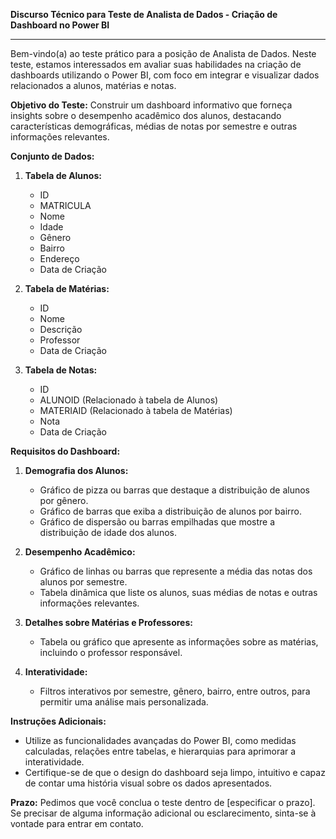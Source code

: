 **Discurso Técnico para Teste de Analista de Dados - Criação de Dashboard no Power BI**

---
Bem-vindo(a) ao teste prático para a posição de Analista de Dados. Neste teste, estamos interessados em avaliar suas habilidades na criação de dashboards utilizando o Power BI, com foco em integrar e visualizar dados relacionados a alunos, matérias e notas.

**Objetivo do Teste:**
Construir um dashboard informativo que forneça insights sobre o desempenho acadêmico dos alunos, destacando características demográficas, médias de notas por semestre e outras informações relevantes.

**Conjunto de Dados:**
1. **Tabela de Alunos:**
   - ID
   - MATRICULA
   - Nome
   - Idade
   - Gênero
   - Bairro
   - Endereço
   - Data de Criação

2. **Tabela de Matérias:**
   - ID
   - Nome
   - Descrição
   - Professor
   - Data de Criação

3. **Tabela de Notas:**
   - ID
   - ALUNOID (Relacionado à tabela de Alunos)
   - MATERIAID (Relacionado à tabela de Matérias)
   - Nota
   - Data de Criação

**Requisitos do Dashboard:**

1. **Demografia dos Alunos:**
   - Gráfico de pizza ou barras que destaque a distribuição de alunos por gênero.
   - Gráfico de barras que exiba a distribuição de alunos por bairro.
   - Gráfico de dispersão ou barras empilhadas que mostre a distribuição de idade dos alunos.

2. **Desempenho Acadêmico:**
   - Gráfico de linhas ou barras que represente a média das notas dos alunos por semestre.
   - Tabela dinâmica que liste os alunos, suas médias de notas e outras informações relevantes.

3. **Detalhes sobre Matérias e Professores:**
   - Tabela ou gráfico que apresente as informações sobre as matérias, incluindo o professor responsável.

4. **Interatividade:**
   - Filtros interativos por semestre, gênero, bairro, entre outros, para permitir uma análise mais personalizada.

**Instruções Adicionais:**
- Utilize as funcionalidades avançadas do Power BI, como medidas calculadas, relações entre tabelas, e hierarquias para aprimorar a interatividade.
- Certifique-se de que o design do dashboard seja limpo, intuitivo e capaz de contar uma história visual sobre os dados apresentados.

**Prazo:**
Pedimos que você conclua o teste dentro de [especificar o prazo]. Se precisar de alguma informação adicional ou esclarecimento, sinta-se à vontade para entrar em contato.
